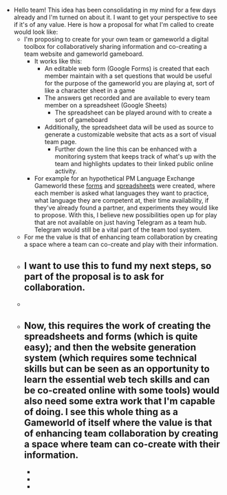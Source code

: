 - Hello team! This idea has been consolidating in my mind for a few days already and I'm turned on about it. I want to get your perspective to see if it's of any value. Here is how a proposal for what I'm called to create would look like:
	- I'm proposing to create for your own team or gameworld a digital toolbox for collaboratively sharing information and co-creating a team website and gameworld gameboard.
		- It works like this:
			- An editable web form (Google Forms) is created that each member maintain with a set questions that would be useful for the purpose of the gameworld you are playing at, sort of like a character sheet in a game
			- The answers get recorded and are available to every team member on a spreadsheet (Google Sheets)
				- The spreadsheet can be played around with to create a sort of gameboard
			- Additionally, the spreadsheet data will be used as source to generate a customizable website that acts as a sort of visual team page.
				- Further down the line this can be enhanced with a monitoring system that keeps track of what's up with the team and highlights updates to their linked public online activity.
		- For example for an hypothetical PM Language Exchange Gameworld these [forms](https://docs.google.com/forms/d/e/1FAIpQLSc81lzTXTC5GSE9IIItYRR97TEg0PyI0slpgIiSKsKdSiSCwg/viewform) and [spreadsheets](https://docs.google.com/spreadsheets/d/1vvb_znZfMiKrn9P5XimRUdE8yifTuunzjTGKFkFpjB8/edit#gid=1262274810) were created, where each member is asked what languages they want to practice, what language they are competent at, their time availability, if they've already found a partner, and experiments they would like to propose. With this, I believe new possibilities open up for play that are not available on just having Telegram as a team hub. Telegram would still be a vital part of the team tool system.
	- For me the value is that of enhancing team collaboration by creating a space where a team can co-create and play with their information.
	- I want to use this to fund my next steps, so part of the proposal is to ask for collaboration.
		-
	-
	- Now, this requires the work of creating the spreadsheets and forms (which is quite easy); and then the website generation system (which requires some technical skills but can be seen as an opportunity to learn the essential web tech skills and can be co-created online with some tools) would also need some extra work that I'm capable of doing. I see this whole thing as a Gameworld of itself where the value is that of enhancing team collaboration by creating a  space where team can co-create with their information.
		-
		-
		-
		-